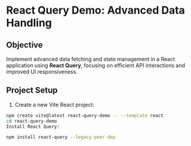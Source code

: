 # React Query Demo: Advanced Data Handling

## Objective
Implement advanced data fetching and state management in a React application using **React Query**, focusing on efficient API interactions and improved UI responsiveness.

## Project Setup
1. Create a new Vite React project:
```bash
npm create vite@latest react-query-demo -- --template react
cd react-query-demo
Install React Query:

npm install react-query --legacy-peer-dep
